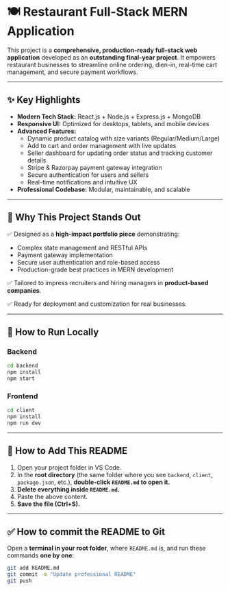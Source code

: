 # 🍽️  Restaurant Full-Stack MERN Application

This project is a **comprehensive, production-ready full-stack web application** developed as an **outstanding final-year project**. It empowers restaurant businesses to streamline online ordering, dien-in,  real-time cart management, and secure payment workflows.

---

## ✨ Key Highlights
- **Modern Tech Stack:** React.js + Node.js + Express.js + MongoDB
- **Responsive UI:** Optimized for desktops, tablets, and mobile devices
- **Advanced Features:**
  - Dynamic product catalog with size variants (Regular/Medium/Large)
  - Add to cart and order management with live updates
  - Seller dashboard for updating order status and tracking customer details
  - Stripe & Razorpay payment gateway integration
  - Secure authentication for users and sellers
  - Real-time notifications and intuitive UX
- **Professional Codebase:** Modular, maintainable, and scalable

---

## 🎯 Why This Project Stands Out
✅ Designed as a **high-impact portfolio piece** demonstrating:
- Complex state management and RESTful APIs
- Payment gateway implementation
- Secure user authentication and role-based access
- Production-grade best practices in MERN development

✅ Tailored to impress recruiters and hiring managers in **product-based companies**.

✅ Ready for deployment and customization for real businesses.

---

## 🚀 How to Run Locally

### Backend
```bash
cd backend
npm install
npm start
```
### Frontend
```bash
cd client
npm install
npm run dev
```
---
## 📂 How to Add This README
1. Open your project folder in VS Code.
2. In the **root directory** (the same folder where you see `backend`, `client`, `package.json`, etc.), **double-click `README.md` to open it.**
3. **Delete everything inside `README.md`.**
4. Paste the above content.
5. **Save the file (Ctrl+S).**

---

## ✅ **How to commit the README to Git**

Open a **terminal in your root folder**, where `README.md` is, and run these commands **one by one**:

```bash
git add README.md
git commit -m "Update professional README"
git push


